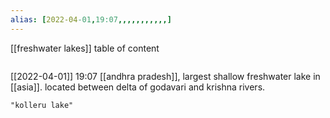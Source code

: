 ```yaml
---
alias: [2022-04-01,19:07,,,,,,,,,,,]
---
```

[[freshwater lakes]]
table of content
```toc
```

[[2022-04-01]] 19:07
[[andhra pradesh]], largest shallow freshwater lake in [[asia]].
located between delta of godavari and krishna rivers.
```query
"kolleru lake"
```